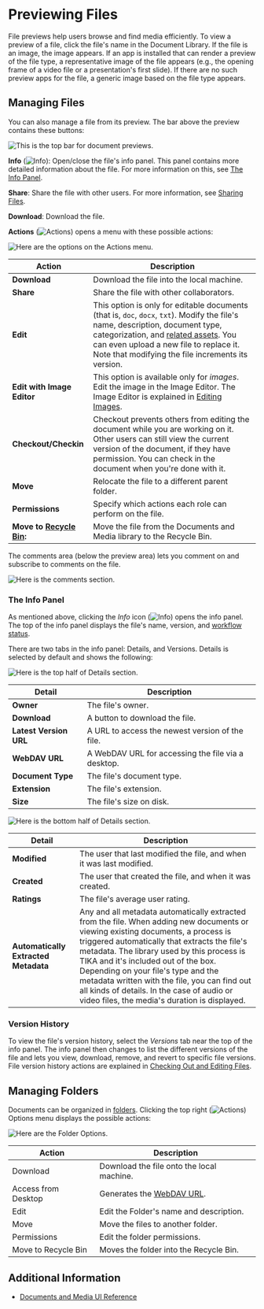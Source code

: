# Previewing Files

File previews help users browse and find media efficiently. To view a preview of a file, click the file's name in the Document Library. If the file is an image, the image appears. If an app is installed that can render a preview of the file type, a representative image of the file appears (e.g., the opening frame of a video file or a presentation's first slide). If there are no such preview apps for the file, a generic image based on the file type appears.

## Managing Files

You can also manage a file from its preview. The bar above the preview contains these buttons:

![This is the top bar for document previews.](./previewing-files/images/01.png)

**Info** (![Info](../../../images/icon-information.png)): Open/close the file's info panel. This panel contains more detailed information about the file. For more information on this, see [The Info Panel](#the-info-panel).

**Share**: Share the file with other users. For more information, see [Sharing Files](../publishing-and-sharing/managing-document-access/sharing-documents-with-other-users.md).

**Download**: Download the file.

**Actions** (![Actions](../../../images/icon-actions.png)) opens a menu with these possible actions:

![Here are the options on the Actions menu.](./previewing-files/images/02.png)

| Action | Description |
| --- | --- |
| **Download** | Download the file into the local machine. |
| **Share** | Share the file with other collaborators. |
| **Edit** | This option is only for editable documents (that is, `doc`, `docx`, `txt`). Modify the file's name, description, document type, categorization, and [related assets](https://help.liferay.com/hc/articles/360028820532-Defining-Content-Relationships). You can even upload a new file to replace it. Note that modifying the file increments its version. |
| **Edit with Image Editor** | This option is available only for _images_. Edit the image in the Image Editor. The Image Editor is explained in [Editing Images](./editing-images.md). |
| **Checkout/Checkin** | Checkout prevents others from editing the document while you are working on it. Other users can still view the current version of the document, if they have permission. You can check in the document when you're done with it. |
| **Move** | Relocate the file to a different parent folder. |
| **Permissions** | Specify which actions each role can perform on the file. |
| **Move to [Recycle Bin](../../recycle-bin/user-guide/introduction-to-the-recycle-bin.md):** | Move the file from the Documents and Media library to the Recycle Bin. |

The comments area (below the preview area) lets you comment on and subscribe to comments on the file.

![Here is the comments section.](./previewing-files/images/03.png)

### The Info Panel

As mentioned above, clicking the *Info* icon (![Info](../../../images/icon-information.png)) opens the info panel. The top of the info panel displays the file's name, version, and [workflow status](../../../process-automation/workflow/user-guide/introduction-to-workflow.md).

There are two tabs in the info panel: Details, and Versions. Details is selected by default and shows the following:

![Here is the top half of Details section.](./previewing-files/images/04.png)

| Detail | Description |
| --- | --- |
| **Owner** | The file's owner. |
| **Download** | A button to download the file. |
| **Latest Version URL** | A URL to access the newest version of the file. |
| **WebDAV URL** | A WebDAV URL for accessing the file via a desktop. |
| **Document Type** | The file's document type. |
| **Extension** | The file's extension. |
| **Size** | The file's size on disk. |

![Here is the bottom half of Details section.](./previewing-files/images/05.png)

| Detail | Description |
| --- | --- |
| **Modified** | The user that last modified the file, and when it was last modified. |
| **Created** | The user that created the file, and when it was created. |
| **Ratings** | The file's average user rating. |
| **Automatically Extracted Metadata** | Any and all metadata automatically extracted from the file. When adding new documents or viewing existing documents, a process is triggered automatically that extracts the file's metadata. The library used by this process is TIKA and it's included out of the box. Depending on your file's type and the metadata written with the file, you can find out all kinds of details. In the case of audio or video files, the media's duration is displayed. |

### Version History

To view the file's version history, select the *Versions* tab near the top of the info panel. The info panel then changes to list the different versions of the file and lets you view, download, remove, and revert to specific file versions. File version history actions are explained in [Checking Out and Editing Files](../publishing-and-sharing/managing-document-access/managing-document-changes-with-checkout.md).

## Managing Folders

Documents can be organized in [folders](./creating-folders.md). Clicking the top right (![Actions](../../../images/icon-actions.png)) Options menu displays the possible actions:

![Here are the Folder Options.](./previewing-files/images/06.png)

| Action | Description |
| --- | --- |
| Download | Download the file onto the local machine. |
| Access from Desktop | Generates the [WebDAV URL](../publishing-and-sharing/accessing-documents-with-webdav.md). |
| Edit | Edit the Folder's name and description. |
| Move | Move the files to another folder. |
| Permissions | Edit the folder permissions. |
| Move to Recycle Bin | Moves the folder into the Recycle Bin. |

## Additional Information

* [Documents and Media UI Reference](../documents-and-media-ui-reference.md)
